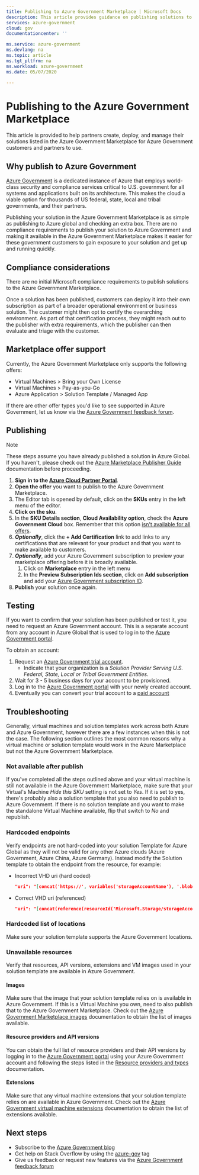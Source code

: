 ```yaml
---
title: Publishing to Azure Government Marketplace | Microsoft Docs
description: This article provides guidance on publishing solutions to the Azure Government Marketplace.
services: azure-government
cloud: gov
documentationcenter: ''

ms.service: azure-government
ms.devlang: na
ms.topic: article
ms.tgt_pltfrm: na
ms.workload: azure-government
ms.date: 05/07/2020

---
```

# Publishing to the Azure Government Marketplace
This article is provided to help partners create, deploy, and manage their solutions listed in the Azure Government Marketplace for Azure Government customers and partners to use.

## Why publish to Azure Government
[Azure Government](documentation-government-welcome.md) is a dedicated instance of Azure that employs world-class security and compliance services critical to U.S. government for all systems and applications built on its architecture. This makes the cloud a viable option for thousands of US federal, state, local and tribal governments, and their partners.

Publishing your solution in the Azure Government Marketplace is as simple as publishing to Azure global and checking an extra box. There are no compliance requirements to publish your solution to Azure Government
and making it available in the Azure Government Marketplace makes it easier for these government customers to gain exposure to your solution and get up and running quickly.

## Compliance considerations
There are no initial Microsoft compliance requirements to publish solutions to the Azure Government Marketplace.

Once a solution has been published, customers can deploy it into their own subscription as part of a broader operational environment or business solution. The customer might then opt to certify the overarching environment. As part of that certification process, they might reach out to the publisher with extra requirements, which the publisher can then evaluate and triage with the customer. 

## Marketplace offer support
Currently, the Azure Government Marketplace only supports the following offers:

* Virtual Machines > Bring your Own License
* Virtual Machines > Pay-as-you-Go
* Azure Application > Solution Template / Managed App

If there are other offer types you'd like to see supported in Azure Government, let us know via the [Azure Government feedback forum](https://feedback.azure.com/forums/558487-azure-government).

## Publishing
> [!NOTE]
> These steps assume you have already published a solution in Azure Global. If you haven't, please check out the [Azure Marketplace Publisher Guide](../marketplace/marketplace-publishers-guide.md) documentation before proceeding.

1. **Sign in to the [Azure Cloud Partner Portal](https://cloudpartner.azure.com)**.
1. **Open the offer** you want to publish to the Azure Government Marketplace.
1. The Editor tab is opened by default, click on the **SKUs** entry in the left menu of the editor.
1. **Click on the sku**. 
1. In the **SKU Details section**, **Cloud Availability option**, check the **Azure Government Cloud** box. Remember that this option [isn't available for all offers](#marketplace-offer-support).
1. ***Optionally***, click the **+ Add Certification** link to add links to any certifications that are relevant for your product and that you want to make available to customers.
1. ***Optionally***, add your Azure Government subscription to preview your marketplace offering before it is broadly available. 
    1. Click on **Marketplace** entry in the left menu
    1. In the **Preview Subscription Ids section**, click on **Add subscription** and add your [Azure Government subscription ID](#testing).
1. **Publish** your solution once again.

## Testing
If you want to confirm that your solution has been published or test it, you need to request an Azure Government account. This is a  separate account from any account in Azure Global that is used to log in to the [Azure Government portal](https://portal.azure.us). 

To obtain an account:

1. Request an [Azure Government trial account](https://azure.microsoft.com/global-infrastructure/government/request/?ReqType=Trial).
    * Indicate that your organization is a *Solution Provider Serving U.S. Federal, State, Local or Tribal Government Entities*.
1. Wait for 3 - 5 business days for your account to be provisioned.
1. Log in to the [Azure Government portal](https://portal.azure.us) with your newly created account.
1. Eventually you can convert your trial account to a [paid account](https://azure.microsoft.com/offers/azure-government/)

## Troubleshooting
Generally, virtual machines and solution templates work across both Azure and Azure Government, however there are a few instances when this is not the case. The following section outlines the most common reasons why a virtual machine or solution template would work in the Azure Marketplace but not the Azure Government Marketplace.

### Not available after publish
If you've completed all the steps outlined above and your virtual machine is still not available in the Azure Government Marketplace, make sure that your Virtual's Machine *Hide this SKU* setting is not set to *Yes*.
If it is set to yes, there's probably also a solution template that you also need to publish to Azure Government. If there is no solution template and you want to make the standalone Virtual Machine available, flip that switch to *No* and republish.

### Hardcoded endpoints
Verify endpoints are not hard-coded into your solution Template for Azure Global as they will not be valid for any other Azure clouds (Azure Government, Azure China, Azure Germany). Instead modify the Solution template to obtain the endpoint from the resource, for example:

* Incorrect VHD uri (hard coded)

    ```json
    "uri": "[concat('https://', variables('storageAccountName'), '.blob.core.windows.net/',  '/osdisk.vhd')]",
    ```

* Correct VHD uri (referenced)

    ```json
    "uri": "[concat(reference(resourceId('Microsoft.Storage/storageAccounts/', variables('storageAccountName'))).primaryEndpoints.blob, 'osdisk.vhd')]",
    ```

### Hardcoded list of locations
Make sure your solution template supports the Azure Government locations. 

### Unavailable resources
Verify that resources, API versions, extensions and VM images used in your solution template are available in Azure Government. 

#### Images
Make sure that the image that your solution template relies on is available in Azure Government. If this is a Virtual Machine you own, need to also publish that to the Azure Government Marketplace.
Check out the [Azure Government Marketplace images](documentation-government-image-gallery.md) documentation to obtain the list of images available.

#### Resource providers and API versions
You can obtain the full list of resource providers and their API versions by logging in to the [Azure Government portal](https://portal.azure.us) using your Azure Government account and following the steps listed in the [Resource providers and types](../azure-resource-manager/management/resource-providers-and-types.md#azure-portal) documentation.

#### Extensions
Make sure that any virtual machine extensions that your solution template relies on are available in Azure Government. Check out the [Azure Government virtual machine extensions](documentation-government-extension.md) documentation to obtain the list of extensions available.
 
## Next steps
* Subscribe to the [Azure Government blog](https://blogs.msdn.microsoft.com/azuregov/)
* Get help on Stack Overflow by using the [azure-gov](https://stackoverflow.com/questions/tagged/azure-gov) tag
* Give us feedback or request new features via the [Azure Government feedback forum](https://feedback.azure.com/forums/558487-azure-government) 
